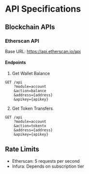 
# API Specifications

## Blockchain APIs

### Etherscan API

Base URL: https://api.etherscan.io/api

#### Endpoints

1. Get Wallet Balance
```
GET /api
    ?module=account
    &action=balance
    &address={address}
    &apikey={apikey}
```

2. Get Token Transfers
```
GET /api
    ?module=account
    &action=tokentx
    &address={address}
    &apikey={apikey}
```

## Rate Limits

- Etherscan: 5 requests per second
- Infura: Depends on subscription tier

